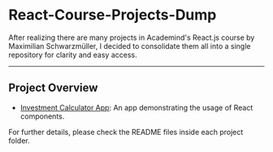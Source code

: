 # React-Course-Projects-Dump

After realizing there are many projects in Academind's React.js course by Maximilian Schwarzmüller, I decided to consolidate them all into a single repository for clarity and easy access.

---

## Project Overview

- [Investment Calculator App](./S5-Investment-Calculator-App/README.md): An app demonstrating the usage of React components.

For further details, please check the README files inside each project folder.
